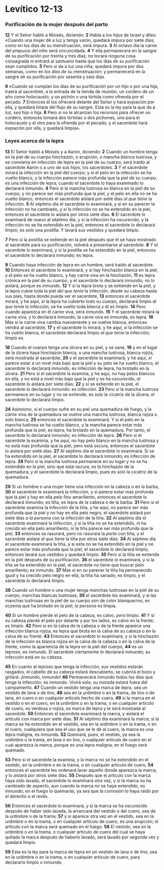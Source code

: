 # Levítico 12-13



### **Purificación de la mujer después del parto**

**12** Y el Señor habló a Moisés, diciendo: **2** Habla a los hijos de Israel y diles: «Cuando una mujer dé a luz y tenga varón, quedará impura por siete días; como en los días de su menstruación, será impura. **3** Al octavo día la carne del prepucio *del niño* será circuncidada. **4** Y ella permanecerá en la sangre de su purificación por treinta y tres días; no tocará ninguna cosa consagrada ni entrará al santuario hasta que los días de su purificación sean cumplidos. **5** Pero si da a luz una niña, quedará impura por dos semanas, como en *los días de* su menstruación; y permanecerá en la sangre de su purificación por sesenta y seis días.

**6** »Cuando se cumplan los días de su purificación por un hijo o por una hija, traerá al sacerdote, a la entrada de la tienda de reunión, un cordero de un año como holocausto, y un pichón o una tórtola como ofrenda por el pecado. **7** Entonces él los ofrecerá delante del Señor y hará expiación por ella, y quedará limpia del flujo de su sangre. Esta es la ley para la que da a *luz, sea* hijo o hija. **8** Pero si no le alcanzan los recursos para ofrecer un cordero, entonces tomará dos tórtolas o dos pichones, uno para el holocausto y el otro para la ofrenda por el pecado; y el sacerdote hará expiación por ella, y quedará limpia».

### **Leyes acerca de la lepra**

**13** El Señor habló a Moisés y a Aarón, diciendo: **2** Cuando un hombre tenga en la piel de su cuerpo hinchazón, o erupción, o mancha *blanca* lustrosa, y se convierta en infección de lepra en la piel de su cuerpo, será traído al sacerdote Aarón o a uno de sus hijos, los sacerdotes. **3** Y el sacerdote mirará la infección en la piel del cuerpo; y si el pelo en la infección se ha vuelto blanco, y la infección parece más profunda que la piel de su cuerpo, es una infección de lepra; cuando el sacerdote lo haya examinado lo declarará inmundo. **4** Pero si la mancha lustrosa es blanca en la piel de su cuerpo, y no parece ser más profunda que la piel, y el pelo en ella no se ha vuelto blanco, entonces el sacerdote aislará por siete días *al que tiene* la infección. **5** Al séptimo día el sacerdote lo examinará, y si en su parecer la infección no ha cambiado, *y si* la infección no se ha extendido en la piel, entonces el sacerdote lo aislará por otros siete días. **6** El sacerdote lo examinará de nuevo al séptimo día; y si la infección ha oscurecido, y la infección no se ha extendido en la piel, entonces el sacerdote lo declarará limpio; es *solo* una postilla. Y lavará sus vestidos y quedará limpio.

**7** Pero si la postilla se extiende en la piel después que él se haya mostrado al sacerdote para su purificación, volverá a presentarse al sacerdote. **8** Y el sacerdote *lo* examinará, y si la postilla se ha extendido en la piel, entonces el sacerdote lo declarará inmundo; es lepra.

**9** Cuando haya infección de lepra en un hombre, será traído al sacerdote. **10** Entonces el sacerdote lo examinará, y si hay hinchazón blanca en la piel, y el pelo se ha vuelto blanco, y hay carne viva en la hinchazón, **11** es lepra crónica en la piel de su cuerpo, y el sacerdote lo declarará inmundo; no lo aislará, porque es inmundo. **12** Y si la lepra brota y se extiende en la piel, y la lepra cubre toda la piel *del que tenía* la infección, desde su cabeza hasta sus pies, hasta donde pueda ver el sacerdote, **13** entonces el sacerdote mirará, y he aquí, *si* la lepra ha cubierto todo su cuerpo, declarará limpio *al que tenía* la infección; se ha vuelto toda blanca *y* él es limpio. **14** Pero cuando aparezca en él carne viva, será inmundo. **15** Y el sacerdote mirará la carne viva, y lo declarará inmundo; la carne viva es inmunda, es lepra. **16** Mas si la carne viva cambia nuevamente y se vuelve blanca, entonces vendrá al sacerdote, **17** y el sacerdote lo mirará, y he aquí, *si* la infección se ha vuelto blanca, el sacerdote declarará limpio *al que tenía* la infección; limpio es.

**18** Cuando el cuerpo tenga una úlcera en su piel, y se sane, **19** y en el lugar de la úlcera haya hinchazón blanca, o una mancha lustrosa, blanca rojiza, será mostrada al sacerdote, **20** y el sacerdote *la* examinará, y he aquí, *si* parece estar a un nivel más bajo que la piel y su pelo se ha vuelto blanco, el sacerdote lo declarará inmundo; es infección de lepra, ha brotado en la úlcera. **21** Pero si el sacerdote la examina, y he aquí, no hay pelos blancos en ella, y no está a nivel más bajo que la piel y se ha oscurecido, el sacerdote lo aislará por siete días; **22** y si se extiende en la piel, el sacerdote lo declarará inmundo: es infección. **23** Pero si la mancha lustrosa permanece en su lugar y no se extiende, es *solo* la cicatriz de la úlcera; el sacerdote lo declarará limpio.

**24** Asimismo, si el cuerpo sufre en su piel una quemadura de fuego, y la *carne* viva de la quemadura se vuelve una mancha lustrosa, blanca rojiza o *solo* blanca, **25** entonces el sacerdote la examinará. Y si el pelo en la mancha lustrosa se ha vuelto blanco, y la mancha parece estar más profunda que la piel, es lepra; ha brotado en la quemadura. Por tanto, el sacerdote lo declarará inmundo; es infección de lepra. **26** Pero si el sacerdote la examina, y he aquí, no hay pelo blanco en la mancha lustrosa y no está más profunda que la piel, pero está oscura, entonces el sacerdote lo aislará por siete días. **27** Al séptimo día el sacerdote lo examinará. Si se ha extendido en la piel, el sacerdote lo declarará inmundo; es infección de lepra. **28** Pero si la mancha lustrosa permanece en su lugar y no se ha extendido en la piel, sino que está oscura, es la hinchazón de la quemadura; y el sacerdote lo declarará limpio, pues es *solo* la cicatriz de la quemadura.

**29** Si un hombre o una mujer tiene una infección en la cabeza o en la barba, **30** el sacerdote le examinará la infección, y si parece estar más profunda que la piel y hay en ella pelo fino amarillento, entonces el sacerdote lo declarará inmundo; es tiña, es lepra de la cabeza o de la barba. **31** Pero si el sacerdote examina la infección de la tiña, y he aquí, no parece ser más profunda que la piel y no hay en ella pelo negro, el sacerdote aislará por siete días *a la persona* con la infección de la tiña. **32** Al séptimo día el sacerdote examinará la infección, y si la tiña no se ha extendido, ni ha crecido en ella pelo amarillento, ni la tiña parece ser más profunda que la piel, **33** entonces se rasurará, pero no rasurará la *parte con* tiña; y el sacerdote aislará *al que tiene* la tiña por otros siete días. **34** Al séptimo día el sacerdote examinará la tiña, y si esta no se ha extendido en la piel y no parece estar más profunda que la piel, el sacerdote *lo* declarará limpio; entonces lavará sus vestidos y quedará limpio. **35** Pero si la tiña se extiende en la piel después de su purificación, **36** el sacerdote *lo* examinará, y si la tiña se ha extendido en la piel, el sacerdote no tiene que buscar pelo amarillento; es inmundo. **37** Mas si en su parecer la tiña ha permanecido *igual* y ha crecido pelo negro en ella, la tiña ha sanado; es limpio, y el sacerdote *lo* declarará limpio.

**38** Cuando un hombre o una mujer tenga manchas lustrosas en la piel de su cuerpo, manchas blancas lustrosas, **39** el sacerdote *las* examinará, y si las manchas lustrosas en la piel de su cuerpo son de color blanquecino, es eczema que ha brotado en la piel; *la persona* es limpia.

**40** Si un hombre pierde el pelo de la cabeza, es calvo, *pero* limpio. **41** Y si su cabeza pierde el pelo por delante y por los lados, es calvo en la frente; es limpio. **42** Pero si en la calva de la cabeza o de la frente aparece una infección blanca rojiza, es lepra que brota en la calva de su cabeza o en la calva de su frente. **43** Entonces el sacerdote *lo* examinará; y si la hinchazón de la infección es blanca rojiza en la calva de la cabeza o en la calva de la frente, como la apariencia de la lepra en la piel del cuerpo, **44** es un leproso, es inmundo. El sacerdote ciertamente *lo* declarará inmundo; su infección está en su cabeza.

**45** En cuanto al leproso que tenga la infección, sus vestidos estarán rasgados, el cabello de su cabeza estará descubierto, se cubrirá el bozo y gritará: ¡Inmundo, inmundo\! **46** Permanecerá inmundo todos los días que tenga la infección; es inmundo. Vivirá solo; su morada estará fuera del campamento. **47** Cuando un vestido tenga una marca de lepra, sea un vestido de lana o de lino, **48** sea en la urdimbre o en la trama, de lino o de lana, en cuero o en cualquier artículo hecho de cuero, **49** si la marca en el vestido o en el cuero, en la urdimbre o en la trama, o en cualquier artículo de cuero, es verdosa o rojiza, es marca de lepra y le será mostrada al sacerdote. **50** Entonces el sacerdote examinará la marca, y aislará el artículo con marca por siete días. **51** Al séptimo día examinará la marca; si la marca se ha extendido en el vestido, sea en la urdimbre o en la trama, o en el cuero, cualquiera que sea el uso que se le dé al cuero, la marca es una lepra maligna, es inmunda. **52** Quemará, pues, el vestido, ya sea la urdimbre o la trama, en lana o en lino, o cualquier artículo de cuero en el cual aparezca la marca, porque es una lepra maligna; en el fuego será quemado.

**53** Pero si el sacerdote la examina, y la marca no se ha extendido en el vestido, en la urdimbre o en la trama, o en cualquier artículo de cuero, **54** entonces el sacerdote les ordenará lavar aquello donde aparezca la marca, y lo aislará por otros siete días. **55** Después que el artículo con la marca haya sido lavado, el sacerdote lo examinará otra vez, y si la marca no ha cambiado de aspecto, aun cuando la marca no se haya extendido, es inmundo; en el fuego lo quemarás, ya sea que la corrosión lo haya raído por el derecho o el revés.

**56** Entonces el sacerdote *lo* examinará, y si la marca se ha oscurecido después de haber sido lavada, la arrancará del vestido o del cuero, sea de la urdimbre o de la trama; **57** y si aparece otra vez en el vestido, sea en la urdimbre o en la trama, o en cualquier artículo de cuero, es una erupción; el artículo con la marca será quemado en el fuego. **58** El vestido, sea *en* la urdimbre o *en* la trama, o cualquier artículo de cuero del cual se haya quitado la marca después de haberlo lavado, será lavado por segunda vez y quedará limpio.

**59** Esta es la ley para la marca de lepra en un vestido de lana o de lino, sea en la urdimbre o en la trama, o en cualquier artículo de cuero, para declararlo limpio o inmundo.
